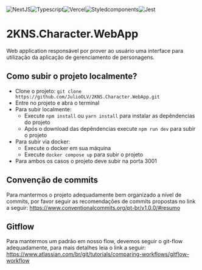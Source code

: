 ![NextJS](https://img.shields.io/badge/Next.js-000000.svg?style=for-the-badge&logo=nextdotjs&logoColor=white)![Typescript](https://img.shields.io/badge/TypeScript-3178C6.svg?style=for-the-badge&logo=TypeScript&logoColor=white)![Vercel](https://img.shields.io/badge/Vercel-000000.svg?style=for-the-badge&logo=Vercel&logoColor=white)![Styledcomponents](https://img.shields.io/badge/styledcomponents-DB7093.svg?style=for-the-badge&logo=styled-components&logoColor=white)![Jest](https://img.shields.io/badge/Jest-C21325.svg?style=for-the-badge&logo=Jest&logoColor=white)

# 2KNS.Character.WebApp

Web application responsável por prover ao usuário uma interface para utilização da aplicação de gerenciamento de personagens.

## Como subir o projeto localmente?

- Clone o projeto: `git clone https://github.com/JulioOLV/2KNS.Character.WebApp.git`
- Entre no projeto e abra o terminal
- Para subir localmente:
  - Execute `npm install` ou `yarn install` para instalar as depêndencias do projeto
  - Após o download das depêndencias execute `npm run dev` para subir o projeto
- Para subir via docker:
  - Execute o docker em sua máquina
  - Execute `docker compose up` para subir o projeto
- Para ambos os casos o projeto deve subir na porta 3001

## Convenção de commits
Para mantermos o projeto adequadamente bem organizado a nível de commits, por favor seguir as recomendações de commits propostas no link a seguir: https://www.conventionalcommits.org/pt-br/v1.0.0/#resumo

## Gitflow
Para mantermos um padrão em nosso flow, devemos seguir o git-flow adequadamente, para mais detalhes leia o link a seguir: https://www.atlassian.com/br/git/tutorials/comparing-workflows/gitflow-workflow